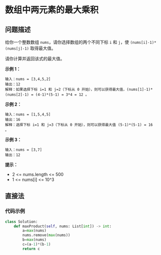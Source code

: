 # 数组中两元素的最大乘积
## 问题描述
给你一个整数数组 ```nums```，请你选择数组的两个不同下标 ```i``` 和 ```j```，使 ```(nums[i]-1)*(nums[j]-1)``` 取得最大值。

请你计算并返回该式的最大值。

**示例 1：**
```
输入：nums = [3,4,5,2]
输出：12 
解释：如果选择下标 i=1 和 j=2（下标从 0 开始），则可以获得最大值，(nums[1]-1)*(nums[2]-1) = (4-1)*(5-1) = 3*4 = 12 。 
```
**示例 2：**
```
输入：nums = [1,5,4,5]
输出：16
解释：选择下标 i=1 和 j=3（下标从 0 开始），则可以获得最大值 (5-1)*(5-1) = 16 。
```
**示例 3：**
```
输入：nums = [3,7]
输出：12
```

**提示：**

+ 2 <= nums.length <= 500
+ 1 <= nums[i] <= 10^3

## 直接法
### 代码示例
```python
class Solution:
    def maxProduct(self, nums: List[int]) -> int:
        a=max(nums)
        nums.remove(max(nums))
        b=max(nums)
        c=(a-1)*(b-1)
        return c
```
